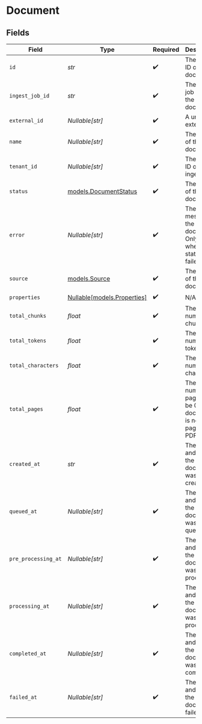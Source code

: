 # Document


## Fields

| Field                                                                         | Type                                                                          | Required                                                                      | Description                                                                   |
| ----------------------------------------------------------------------------- | ----------------------------------------------------------------------------- | ----------------------------------------------------------------------------- | ----------------------------------------------------------------------------- |
| `id`                                                                          | *str*                                                                         | :heavy_check_mark:                                                            | The unique ID of the document.                                                |
| `ingest_job_id`                                                               | *str*                                                                         | :heavy_check_mark:                                                            | The ingest job ID of the document.                                            |
| `external_id`                                                                 | *Nullable[str]*                                                               | :heavy_check_mark:                                                            | A unique external ID.                                                         |
| `name`                                                                        | *Nullable[str]*                                                               | :heavy_check_mark:                                                            | The name of the document.                                                     |
| `tenant_id`                                                                   | *Nullable[str]*                                                               | :heavy_check_mark:                                                            | The tenant ID of the ingest job.                                              |
| `status`                                                                      | [models.DocumentStatus](../models/documentstatus.md)                          | :heavy_check_mark:                                                            | The status of the document.                                                   |
| `error`                                                                       | *Nullable[str]*                                                               | :heavy_check_mark:                                                            | The error message of the document. Only exists when the status is failed.     |
| `source`                                                                      | [models.Source](../models/source.md)                                          | :heavy_check_mark:                                                            | The source of the document.                                                   |
| `properties`                                                                  | [Nullable[models.Properties]](../models/properties.md)                        | :heavy_check_mark:                                                            | N/A                                                                           |
| `total_chunks`                                                                | *float*                                                                       | :heavy_check_mark:                                                            | The total number of chunks.                                                   |
| `total_tokens`                                                                | *float*                                                                       | :heavy_check_mark:                                                            | The total number of tokens.                                                   |
| `total_characters`                                                            | *float*                                                                       | :heavy_check_mark:                                                            | The total number of characters.                                               |
| `total_pages`                                                                 | *float*                                                                       | :heavy_check_mark:                                                            | The total number of pages. Will be 0 if the document is not paged (e.g. PDF). |
| `created_at`                                                                  | *str*                                                                         | :heavy_check_mark:                                                            | The date and time the document was created.                                   |
| `queued_at`                                                                   | *Nullable[str]*                                                               | :heavy_check_mark:                                                            | The date and time the document was queued.                                    |
| `pre_processing_at`                                                           | *Nullable[str]*                                                               | :heavy_check_mark:                                                            | The date and time the document was pre-processed.                             |
| `processing_at`                                                               | *Nullable[str]*                                                               | :heavy_check_mark:                                                            | The date and time the document was processed.                                 |
| `completed_at`                                                                | *Nullable[str]*                                                               | :heavy_check_mark:                                                            | The date and time the document was completed.                                 |
| `failed_at`                                                                   | *Nullable[str]*                                                               | :heavy_check_mark:                                                            | The date and time the document failed.                                        |